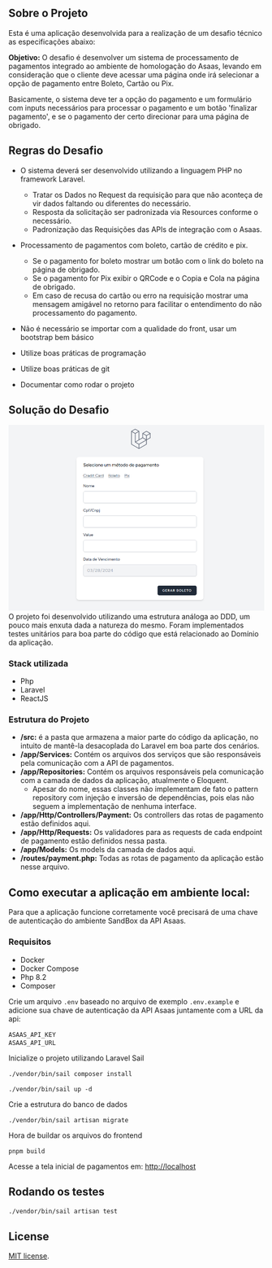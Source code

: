 ## Sobre o Projeto

Esta é uma aplicação desenvolvida para a realização de um desafio técnico as especificações abaixo:

<p><b>Objetivo:</b> O desafio é desenvolver um sistema de processamento de pagamentos integrado ao ambiente de homologação do Asaas, levando em consideração que o cliente deve acessar uma página onde irá selecionar a opção de pagamento entre Boleto, Cartão ou Pix.</p>

<p>Basicamente, o sistema deve ter a opção do pagamento e um formulário com inputs necessários para processar o pagamento e um botão 'finalizar pagamento', e se o pagamento der certo direcionar para uma página de obrigado.</p>

## Regras do Desafio
- O sistema deverá ser desenvolvido utilizando a linguagem PHP no framework Laravel.
  - Tratar os Dados no Request da requisição para que não aconteça de vir dados faltando ou diferentes do necessário.
  - Resposta da solicitação ser padronizada via Resources conforme o necessário.
  - Padronização das Requisições das APIs de integração com o Asaas.

- Processamento de pagamentos com boleto, cartão de crédito e pix.
  - Se o pagamento for boleto mostrar um botão com o link do boleto na página de obrigado.
  - Se o pagamento for Pix exibir o QRCode e o Copia e Cola na página de obrigado.
  - Em caso de recusa do cartão ou erro na requisição mostrar uma mensagem amigável no retorno para facilitar o entendimento do não processamento do pagamento.

- Não é necessário se importar com a qualidade do front, usar um bootstrap bem básico

- Utilize boas práticas de programação

- Utilize boas práticas de git

- Documentar como rodar o projeto

## Solução do Desafio

<img src="https://github.com/djgoulart/desafio-sistema-pagamentos/blob/be467a323b34430bd53e17f9eb2faa878f9e98ce/docs/screen-boleto.png" width="800" />
<br />
O projeto foi desenvolvido utilizando uma estrutura análoga ao DDD, um pouco mais enxuta dada a natureza do mesmo. Foram implementados testes unitários para boa parte do código que está relacionado ao Domínio da aplicação. 

### Stack utilizada
- Php
- Laravel
- ReactJS

### Estrutura do Projeto

- <b>/src:</b> é a pasta que armazena a maior parte do código da aplicação, no intuito de mantê-la desacoplada do Laravel em boa parte dos cenários.
- <b>/app/Services:</b> Contém os arquivos dos serviços que são responsáveis pela comunicação com a API de pagamentos.
- <b>/app/Repositories:</b> Contém os arquivos responsáveis pela comunicação com a camada de dados da aplicação, atualmente o Eloquent.
  - Apesar do nome, essas classes não implementam de fato o pattern repository com injeção e inversão de dependências, pois elas não seguem a implementação de nenhuma interface.
- <b>/app/Http/Controllers/Payment:</b> Os controllers das rotas de pagamento estão definidos aqui.
- <b>/app/Http/Requests:</b> Os validadores para as requests de cada endpoint de pagamento estão definidos nessa pasta.
- <b>/app/Models:</b> Os models da camada de dados aqui.
- <b>/routes/payment.php:</b> Todas as rotas de pagamento da aplicação estão nesse arquivo.

## Como executar a aplicação em ambiente local:
Para que a aplicação funcione corretamente você precisará de uma chave de autenticação do ambiente SandBox da API Asaas.

### Requisitos
- Docker
- Docker Compose
- Php 8.2
- Composer

Crie um arquivo ```.env``` baseado no arquivo de exemplo ```.env.example``` e adicione sua chave de autenticação da API Asaas juntamente com a URL da api:

```env
ASAAS_API_KEY
ASAAS_API_URL
```

Inicialize o projeto utilizando Laravel Sail
```shell
./vendor/bin/sail composer install
```
```shell
./vendor/bin/sail up -d
```
Crie a estrutura do banco de dados
```shell
./vendor/bin/sail artisan migrate
```
Hora de buildar os arquivos do frontend

```shell
pnpm build
```

Acesse a tela inicial de pagamentos em:
[http://localhost](http://localhost)

## Rodando os testes
```shell
./vendor/bin/sail artisan test
```


## License

[MIT license](https://opensource.org/licenses/MIT).

